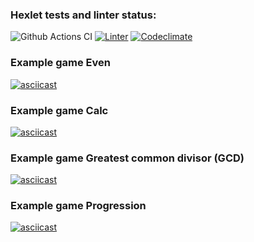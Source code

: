 ### Hexlet tests and linter status:
![Github Actions CI](https://github.com/AlexeiAK/java-project-lvl1/actions/workflows/main.yml/badge.svg)
[![Linter](https://github.com/AlexeiAK/java-project-lvl1/workflows/hexlet-check/badge.svg)](https://github.com/AlexeiAK/java-project-lvl1/actions)
[![Codeclimate](https://api.codeclimate.com/v1/badges/a99a88d28ad37a79dbf6/maintainability)](https://codeclimate.com/github/AlexeiAK/java-project-lvl1/maintainability)

### Example game Even
[![asciicast](https://asciinema.org/a/444530.svg)](https://asciinema.org/a/444530)

### Example game Calc
[![asciicast](https://asciinema.org/a/451480.svg)](https://asciinema.org/a/451480)

### Example game Greatest common divisor (GCD)
[![asciicast](https://asciinema.org/a/450878.svg)](https://asciinema.org/a/450878)

### Example game Progression
[![asciicast](https://asciinema.org/a/451479.svg)](https://asciinema.org/a/451479)
